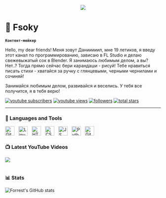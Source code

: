 <p align="center"><img src="https://i.ibb.co.com/zfq90v3/fsoky-banner.png"></img></p>

# 🍊 Fsoky

**`Контент-мейкер`**

Hello, my dear friends! Меня зовут Данииииил, мне 19 летиков, я введу этот канал по программированию, зависаю в FL Studio и делаю свежевыжатый сок в Blender. Я занимаюсь любимым делом, а вы? Нет..? Тогда прямо сейчас бери карандаши - рисуй! Тебе нравиться писать стихи - хватайся за ручку с глянцевыми, черными чернилами и сочиняй!

Занимайся любимым делом, развивайся и веселись. У тебя все получится, я в тебя верю!

   <p align="left">
      <a href="https://www.youtube.com/c/Фсоки?sub_confirmation=1">
         <img alt="youtube subscribers" title="Subscribe to my YouTube channel" src="https://custom-icon-badges.demolab.com/youtube/channel/subscribers/UCeiC2G8vcz6tBmvVo8ydMgQ?color=%23E05D44&label=SUBSCRIBE&logo=video&logoColor=white&style=for-the-badge&labelColor=CE4630"/></a> 
      <a href="https://www.youtube.com/c/Фсоки">
         <img alt="youtube views" title="YouTube views" src="https://custom-icon-badges.demolab.com/youtube/channel/views/UCeiC2G8vcz6tBmvVo8ydMgQ?color=%23E1AD0E&logo=eye&logoColor=white&style=for-the-badge&labelColor=C79600"/></a> 
      <a href="https://github.com/Fsoky?tab=followers">
         <img alt="followers" title="Follow me on Github" src="https://custom-icon-badges.demolab.com/github/followers/Fsoky?color=236ad3&labelColor=1155ba&style=for-the-badge&logo=person-add&label=Follow&logoColor=white"/></a>
      <a href="https://github.com/Fsoky?tab=repositories&sort=stargazers">
         <img alt="total stars" title="Total stars on GitHub" src="https://custom-icon-badges.demolab.com/github/stars/Fsoky?color=55960c&style=for-the-badge&labelColor=488207&logo=star"/></a>
   </p>

---

### 🧰 Languages and Tools

<img align="left" alt="Git" width="30px" style="padding-right:10px;" src="https://cdn.jsdelivr.net/gh/devicons/devicon/icons/git/git-original.svg" />
<img align="left" alt="Linux" width="30px" style="padding-right:10px;" src="https://cdn.jsdelivr.net/gh/devicons/devicon/icons/linux/linux-original.svg" />
<img align="left" alt="HTML" width="30px" style="padding-right:10px;" src="https://cdn.jsdelivr.net/gh/devicons/devicon/icons/html5/html5-plain.svg" />
<img align="left" alt="CSS" width="30px" style="padding-right:10px;" src="https://cdn.jsdelivr.net/gh/devicons/devicon/icons/css3/css3-plain.svg" />
<img align="left" alt="JS" width="30px" style="padding-right:10px;" src="https://cdn.jsdelivr.net/gh/devicons/devicon/icons/javascript/javascript-plain.svg" />
<img align="left" alt="Python" width="30px" style="padding-right:10px;" src="https://cdn.jsdelivr.net/gh/devicons/devicon/icons/python/python-plain.svg" />
<img align="left" alt="GitHub" width="30px" style="padding-right:10px;" src="https://cdn.jsdelivr.net/gh/devicons/devicon/icons/github/github-original.svg" />

<br />

#

### 📺 Latest YouTube Videos

<!-- BEGIN YOUTUBE-CARDS -->

<!-- END YOUTUBE-CARDS -->

[<img src="https://custom-icon-badges.demolab.com/badge/-Subscribe%20For%20More-red?style=for-the-badge&logo=video&logoColor=white"/>](https://www.youtube.com/c/Фсоки?sub_confirmation=1)

#

### 📊 Stats

![Forrest's GitHub stats](https://github-readme-stats.vercel.app/api?username=Fsoky&show_icons=true&theme=dracula)

<!-- ![GitHub Streak](https://streak-stats.demolab.com?user=ForrestKnight&theme=dracula&border_radius=4.5) -->
